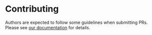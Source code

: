 # Contributing

Authors are expected to follow some guidelines when submitting PRs. Please see [our documentation](https://velero.io/docs/master/code-standars/) for details.

